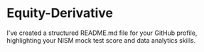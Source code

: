 # Equity-Derivative
I've created a structured README.md file for your GitHub profile, highlighting your NISM mock test score and data analytics skills.
